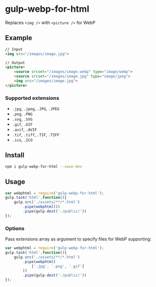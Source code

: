 # gulp-webp-for-html
Replaces `<img />` with `<picture />` for WebP
## Example
```html
// Input
<img src="/images/image.jpg">

// Output
<picture>
	<source srcset="/images/image.webp" type="image/webp">
	<source srcset="/images/image.jpg" type="image/jpeg">
	<img src="/images/image.jpg">
</picture>
```
### Supported extensions
- `.jpg`, `.jpeg`, `.JPG`, `.JPEG`
- `.png`, `.PNG`
- `.svg`, `.SVG`
- `.gif`, `.GIF`
- `.avif`, `.AVIF`
- `.tif`, `.tiff`, `.TIF`, `.TIFF`
- `.ico`, `.ICO`
## Install
```bash
npm i gulp-webp-for-html --save-dev
```
## Usage
```javascript
var webphtml = require('gulp-webp-for-html');
gulp.task('html',function(){
	gulp.src('./assets/**/*.html')
		.pipe(webphtml())
		.pipe(gulp.dest('./public/'))
});
```
### Options
Pass extensions array as argument to specify files for WebP supporting:
```javascript
var webphtml = require('gulp-webp-for-html');
gulp.task('html',function(){
	gulp.src('./assets/**/*.html')
		.pipe(webphtml(
			['.jpg', '.png', '.gif']
		))
		.pipe(gulp.dest('./public/'))
});
```